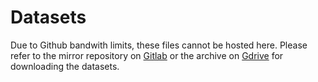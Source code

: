 # Datasets

Due to Github bandwith limits, these files cannot be hosted here. Please refer to the mirror repository on [Gitlab](https://gitlab.com/coypu-project/acled-gta-tkg-dataset) or the archive on [Gdrive](https://drive.google.com/file/d/121kLxO3cjKF-Pth9il-d-RyDNSJnD9ye/view) for downloading the datasets.
